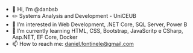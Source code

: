 - 👋 Hi, I’m @danbsb
- ✏️ Systems Analysis and Development - UniCEUB
- 👀 I’m interested in Web Development, .NET Core, SQL Server, Power B
- 🌱 I’m currently learning HTML, CSS, Bootstrap, JavaScritp e CSharp, Asp.NET, EF Core, Docker
- 📫 How to reach me: daniel.fontinele@gmail.com

<!---
danbsb/danbsb is a ✨ special ✨ repository because its `README.md` (this file) appears on your GitHub profile.
You can click the Preview link to take a look at your changes..
--->
